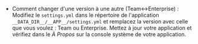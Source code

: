 * Comment changer d'une version à une autre (Team<->Enterprise) : Modifiez le `settings.yml` dans le répertoire de l'application `__DATA_DIR__/__APP__/settings.yml` et remplacez la version avec celle que vous voulez : Team ou Enterprise. Mettez à jour votre application et vérifiez dans le *À Propos* sur la console système de votre application.

